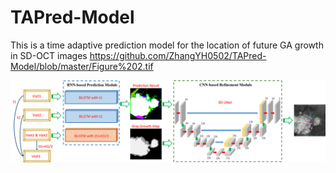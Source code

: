 # TAPred-Model
This is a time adaptive prediction model for the location of future GA growth in SD-OCT images
https://github.com/ZhangYH0502/TAPred-Model/blob/master/Figure%202.tif

![blockchain](https://github.com/ZhangYH0502/TAPred-Model/blob/master/Figure%202.tif "network architecture")
